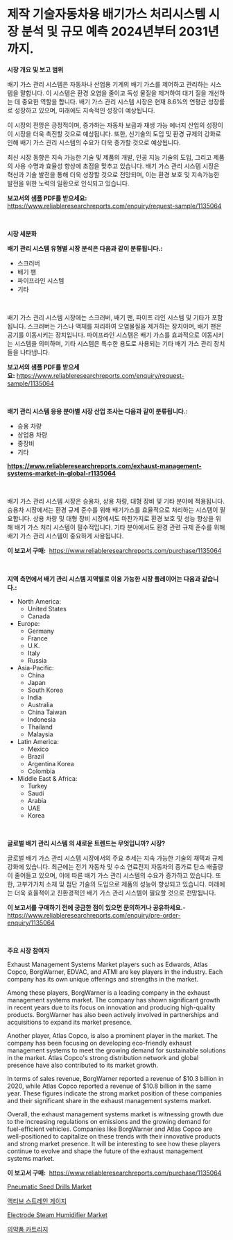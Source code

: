 <p><h1>제작 기술자동차용 배기가스 처리시스템 시장 분석 및 규모 예측 2024년부터 2031년까지.</h1></p><p><strong>시장 개요 및 보고 범위</strong></p>
<p><p>배기 가스 관리 시스템은 자동차나 산업용 기계의 배기 가스를 제어하고 관리하는 시스템을 말합니다. 이 시스템은 환경 오염을 줄이고 독성 물질을 제거하여 대기 질을 개선하는 데 중요한 역할을 합니다. 배기 가스 관리 시스템 시장은 현재 8.6%의 연평균 성장률로 성장하고 있으며, 미래에도 지속적인 성장이 예상됩니다. </p><p>이 시장의 전망은 긍정적이며, 증가하는 자동차 보급과 재생 가능 에너지 산업의 성장이 이 시장을 더욱 촉진할 것으로 예상됩니다. 또한, 신기술의 도입 및 환경 규제의 강화로 인해 배기 가스 관리 시스템의 수요가 더욱 증가할 것으로 예상됩니다. </p><p>최신 시장 동향은 지속 가능한 기술 및 제품의 개발, 인공 지능 기술의 도입, 그리고 제품의 사용 수명과 효율성 향상에 초점을 맞추고 있습니다. 배기 가스 관리 시스템 시장은 혁신과 기술 발전을 통해 더욱 성장할 것으로 전망되며, 이는 환경 보호 및 지속가능한 발전을 위한 노력의 일환으로 인식되고 있습니다.</p></p>
<p><strong>보고서의 샘플 PDF를 받으세요:</strong> <a href="https://www.reliableresearchreports.com/enquiry/request-sample/1135064">https://www.reliableresearchreports.com/enquiry/request-sample/1135064</a></p>
<p>&nbsp;</p>
<p><strong>시장 세분화</strong></p>
<p><strong>배기 관리 시스템 유형별 시장 분석은 다음과 같이 분류됩니다.:</strong></p>
<p><ul><li>스크러버</li><li>배기 팬</li><li>파이프라인 시스템</li><li>기타</li></ul></p>
<p>&nbsp;</p>
<p><p>배기 가스 관리 시스템 시장에는 스크러버, 배기 팬, 파이프 라인 시스템 및 기타가 포함됩니다. 스크러버는 가스나 액체를 처리하여 오염물질을 제거하는 장치이며, 배기 팬은 공기를 이동시키는 장치입니다. 파이프라인 시스템은 배기 가스를 효과적으로 이동시키는 시스템을 의미하며, 기타 시스템은 특수한 용도로 사용되는 기타 배기 가스 관리 장치들을 나타냅니다.</p></p>
<p><strong>보고서의 샘플 PDF를 받으세요:</strong>&nbsp;<a href="https://www.reliableresearchreports.com/enquiry/request-sample/1135064">https://www.reliableresearchreports.com/enquiry/request-sample/1135064</a></p>
<p>&nbsp;</p>
<p><strong> 배기 관리 시스템 응용 분야별 시장 산업 조사는 다음과 같이 분류됩니다.:</strong></p>
<p><ul><li>승용 차량</li><li>상업용 차량</li><li>중장비</li><li>기타</li></ul></p>
<p><strong><a href="https://www.reliableresearchreports.com/exhaust-management-systems-market-in-global-r1135064">https://www.reliableresearchreports.com/exhaust-management-systems-market-in-global-r1135064</a></strong></p>
<p>&nbsp;</p>
<p><p>배기 가스 관리 시스템 시장은 승용차, 상용 차량, 대형 장비 및 기타 분야에 적용됩니다. 승용차 시장에서는 환경 규제 준수를 위해 배기가스를 효율적으로 처리하는 시스템이 필요합니다. 상용 차량 및 대형 장비 시장에서도 마찬가지로 환경 보호 및 성능 향상을 위해 배기 가스 처리 시스템이 필수적입니다. 기타 분야에서도 환경 관련 규제 준수를 위해 배기 가스 관리 시스템이 중요하게 사용됩니다.</p></p>
<p><strong>이 보고서 구매:</strong>&nbsp; <a href="https://www.reliableresearchreports.com/purchase/1135064">https://www.reliableresearchreports.com/purchase/1135064</a></p>
<p>&nbsp;</p>
<p><strong>지역 측면에서 배기 관리 시스템 지역별로 이용 가능한 시장 플레이어는 다음과 같습니다.:</strong></p>
<p><ul>
    <li>
        North America:
        <ul>
            <li>United States</li>
            <li>Canada</li>
        </ul>
    </li>
    <li>
        Europe:
        <ul>
            <li>Germany</li>
            <li>France</li>
            <li>U.K.</li>
            <li>Italy</li>
            <li>Russia</li>
        </ul>
    </li>
    <li>
        Asia-Pacific:
        <ul>
            <li>China</li>
            <li>Japan</li>
            <li>South Korea</li>
            <li>India</li>
            <li>Australia</li>
            <li>China Taiwan</li>
            <li>Indonesia</li>
            <li>Thailand</li>
            <li>Malaysia</li>
        </ul>
    </li>
    <li>
        Latin America:
        <ul>
            <li>Mexico</li>
            <li>Brazil</li>
            <li>Argentina Korea</li>
            <li>Colombia</li>
        </ul>
    </li>
    <li>
        Middle East & Africa:
        <ul>
            <li>Turkey</li>
            <li>Saudi</li>
            <li>Arabia</li>
            <li>UAE</li>
            <li>Korea</li>
        </ul>
    </li>
    </ul></p>
<p>&nbsp;</p>
<p><strong>글로벌 배기 관리 시스템 의 새로운 트렌드는 무엇입니까? 시장?</strong></p>
<p><p>글로벌 배기 가스 관리 시스템 시장에서의 주요 추세는 지속 가능한 기술의 채택과 규제 강화에 있습니다. 최근에는 전기 자동차 및 수소 연료전지 자동차의 증가로 탄소 배출량이 줄어들고 있으며, 이에 따른 배기 가스 관리 시스템의 수요가 증가하고 있습니다. 또한, 고부가가치 소재 및 첨단 기술의 도입으로 제품의 성능이 향상되고 있습니다. 미래에는 더욱 효율적이고 친환경적인 배기 가스 관리 시스템이 필요할 것으로 전망됩니다.</p></p>
<p><strong>이 보고서를 구매하기 전에 궁금한 점이 있으면 문의하거나 공유하세요.</strong>- <a href="https://www.reliableresearchreports.com/enquiry/pre-order-enquiry/1135064">https://www.reliableresearchreports.com/enquiry/pre-order-enquiry/1135064</a></p>
<p>&nbsp;</p>
<p><strong>주요 시장 참여자</strong></p>
<p><p>Exhaust Management Systems Market players such as Edwards, Atlas Copco, BorgWarner, EDVAC, and ATMI are key players in the industry. Each company has its own unique offerings and strengths in the market. </p><p>Among these players, BorgWarner is a leading company in the exhaust management systems market. The company has shown significant growth in recent years due to its focus on innovation and producing high-quality products. BorgWarner has also been actively involved in partnerships and acquisitions to expand its market presence.</p><p>Another player, Atlas Copco, is also a prominent player in the market. The company has been focusing on developing eco-friendly exhaust management systems to meet the growing demand for sustainable solutions in the market. Atlas Copco's strong distribution network and global presence have also contributed to its market growth.</p><p>In terms of sales revenue, BorgWarner reported a revenue of $10.3 billion in 2020, while Atlas Copco reported a revenue of $10.8 billion in the same year. These figures indicate the strong market position of these companies and their significant share in the exhaust management systems market.</p><p>Overall, the exhaust management systems market is witnessing growth due to the increasing regulations on emissions and the growing demand for fuel-efficient vehicles. Companies like BorgWarner and Atlas Copco are well-positioned to capitalize on these trends with their innovative products and strong market presence. It will be interesting to see how these players continue to evolve and shape the future of the exhaust management systems market.</p></p>
<p><strong>이 보고서 구매:</strong>&nbsp;&nbsp;<a href="https://www.reliableresearchreports.com/purchase/1135064">https://www.reliableresearchreports.com/purchase/1135064</a></p>
<p><p><a href="https://github.com/jodemen/Market-Research-Report-List-2/blob/main/pneumatic-seed-drills-market.md">Pneumatic Seed Drills Market</a></p><p><a href="https://github.com/WilburKihn5676/Market-Research-Report-List-1/blob/main/109764626570.md">액티브 스트레인 게이지</a></p><p><a href="https://github.com/Sarissaschmalingtr6fz2739/Market-Research-Report-List-2/blob/main/electrode-steam-humidifier-market.md">Electrode Steam Humidifier Market</a></p><p><a href="https://github.com/wallacBahrtyinger567686/Market-Research-Report-List-1/blob/main/490680526571.md">의약품 카트리지</a></p></p>